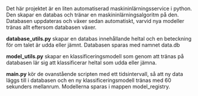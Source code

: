 Det här projektet är en liten automatiserad maskininlärningsservice i python.
Den skapar en databas och tränar en maskininlärningsalgoritm på den. Databasen uppdateras och växer sedan automatiskt, varvid nya modeller tränas allt eftersom databasen växer.

**database_utils.py** skapar en databas innehållande heltal och en beteckning för om talet är udda eller jämnt. Databasen sparas med namnet data.db

**model_utils.py** skapar en klassificeringsmodell som genom att tränas på databasen lär sig att klassificerar heltal som udda eller jämna.

**main.py** kör de ovanstående scripten med ett tidsintervall, så att ny data läggs till i databasen och en ny klassificeringsmodell tränas med 60 sekunders mellanrum. Modellerna sparas i mappen model_registry.
